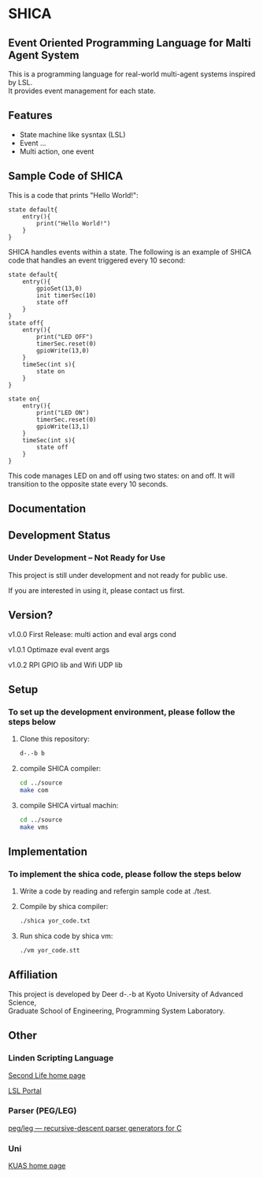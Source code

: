 # SHICA

## Event Oriented Programming Language for Malti Agent System

This is a programming language for real-world multi-agent systems inspired by LSL.  
It provides event management for each state.

## Features

- State machine like sysntax (LSL)
- Event ...
- Multi action, one event

## Sample Code of SHICA

This is a code that prints "Hello World!":

```shica
state default{
    entry(){
        print("Hello World!")
    }
}
```

SHICA handles events within a state. The following is an example of SHICA code that handles an event triggered every 10 second:

```shica
state default{
    entry(){
        gpioSet(13,0)
        init timerSec(10)
        state off
    }
}
state off{
    entry(){
        print("LED OFF")
        timerSec.reset(0)
        gpioWrite(13,0)
    }
    timeSec(int s){
        state on
    }
}

state on{
    entry(){
        print("LED ON")
        timerSec.reset(0)
        gpioWrite(13,1)
    }
    timeSec(int s){
        state off
    }
}
```

This code manages LED on and off using two states: on and off. It will transition to the opposite state every 10 seconds.

## Documentation

## Development Status

### Under Development – Not Ready for Use

This project is still under development and not ready for public use.

If you are interested in using it, please contact us first.

## Version?

v1.0.0 First Release: multi action and eval args cond

v1.0.1 Optimaze eval event args

v1.0.2 RPI GPIO lib and Wifi UDP lib

## Setup

### To set up the development environment, please follow the steps below

1. Clone this repository:

    ```sh
    d-.-b b
    ```

2. compile SHICA compiler:

    ```sh
    cd ../source
    make com
    ```

3. compile SHICA virtual machin:

    ```sh
    cd ../source
    make vms
    ```

## Implementation

### To implement the shica code, please follow the steps below

1. Write a code by reading and refergin sample code at ./test.

2. Compile by shica compiler:

    ```sh
    ./shica yor_code.txt
    ```

3. Run shica code by shica vm:

    ```sh
    ./vm yor_code.stt
    ```

## Affiliation

This project is developed by Deer d-.-b at Kyoto University of Advanced Science,  
Graduate School of Engineering, Programming System Laboratory.

## Other

### Linden Scripting Language

[Second Life home page](https://secondlife.com/)

[LSL Portal](https://wiki.secondlife.com/wiki/LSL_Portal)

### Parser (PEG/LEG)

[peg/leg — recursive-descent parser generators for C](https://www.piumarta.com/software/peg/)

### Uni

[KUAS home page](https://www.kuas.ac.jp/)
